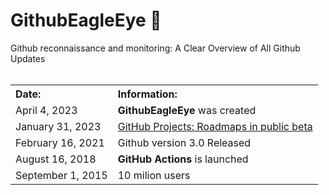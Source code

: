 # GithubEagleEye 🦅
Github reconnaissance and monitoring: A Clear Overview of All Github Updates<br>
<br>
<!--
April 4, 2023           GithubEagleEye was created
January 31, 2023        GitHub Projects: "Roadmaps" Now in Public Beta
February 16, 2021       Github version 3.0 Released
-->


<table>
  <tbody>
    <tr>
      <th align="Left">Date:</th>
      <th align="Left">Information:</th>
    </tr>
    <tr>
      <td>April 4, 2023</td>
      <td><strong>GithubEagleEye</strong> was created</td>
    </tr>
    <tr>
      <td>January 31, 2023</td>
      <td><a href="https://github.blog/changelog/2023-01-31-roadmap-in-projects-public-beta/" target="_new">GitHub Projects: Roadmaps in public beta</a></td>
    </tr>
    <tr>
      <td>February 16, 2021</td>
      <td>Github version 3.0 Released</a></td>
    </tr>
    <tr>
      <td>August 16, 2018</td>
      <td><strong>GitHub Actions</strong> is launched</td>
    </tr>
    <tr>
      <td>September 1, 2015</td>
      <td>10 milion users</a></td>
    </tr>
  </tbody>
</table>
